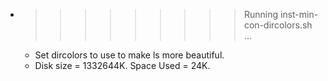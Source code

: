 * >>>>>>>>> Running inst-min-con-dircolors.sh ...
  * Set dircolors to use  to make ls more beautiful.
  * Disk size = 1332644K. Space Used = 24K.
